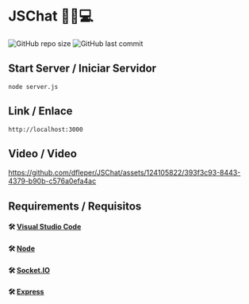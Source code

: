 # JSChat ✍🏻💻

![GitHub repo size](https://img.shields.io/github/repo-size/dfleper/JSChat?logo=github)
![GitHub last commit](https://img.shields.io/github/last-commit/dfleper/JSChat?color=blue&label=last-commit&logo=github&logoColor=white)

## Start Server / Iniciar Servidor
```
node server.js
```
## Link / Enlace
```
http://localhost:3000
```
## Video / Video

https://github.com/dfleper/JSChat/assets/124105822/393f3c93-8443-4379-b90b-c576a0efa4ac

## Requirements / Requisitos
#### 🛠 [Visual Studio Code](https://code.visualstudio.com/) 
#### 🛠 [Node](https://nodejs.org/) 
#### 🛠 [Socket.IO](https://socket.io/) 
#### 🛠 [Express](https://expressjs.com/es/) 
